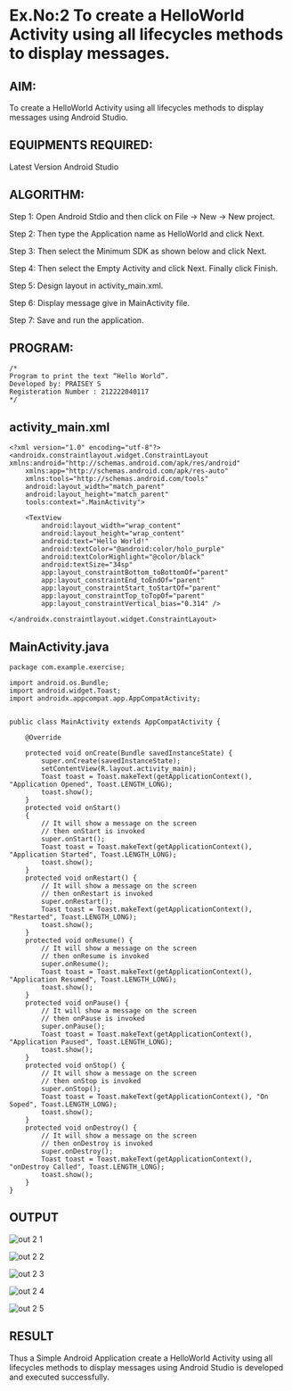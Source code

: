 # Ex.No:2 To create a HelloWorld Activity using all lifecycles methods to display messages.


## AIM:

To create a HelloWorld Activity using all lifecycles methods to display messages using Android Studio.

## EQUIPMENTS REQUIRED:

Latest Version Android Studio

## ALGORITHM:

Step 1: Open Android Stdio and then click on File -> New -> New project.

Step 2: Then type the Application name as HelloWorld and click Next. 

Step 3: Then select the Minimum SDK as shown below and click Next.

Step 4: Then select the Empty Activity and click Next. Finally click Finish.

Step 5: Design layout in activity_main.xml.

Step 6: Display message give in MainActivity file.

Step 7: Save and run the application.

## PROGRAM:
```
/*
Program to print the text “Hello World”.
Developed by: PRAISEY S
Registeration Number : 212222040117
*/
```
## activity_main.xml
```
<?xml version="1.0" encoding="utf-8"?>
<androidx.constraintlayout.widget.ConstraintLayout xmlns:android="http://schemas.android.com/apk/res/android"
    xmlns:app="http://schemas.android.com/apk/res-auto"
    xmlns:tools="http://schemas.android.com/tools"
    android:layout_width="match_parent"
    android:layout_height="match_parent"
    tools:context=".MainActivity">

    <TextView
        android:layout_width="wrap_content"
        android:layout_height="wrap_content"
        android:text="Hello World!"
        android:textColor="@android:color/holo_purple"
        android:textColorHighlight="@color/black"
        android:textSize="34sp"
        app:layout_constraintBottom_toBottomOf="parent"
        app:layout_constraintEnd_toEndOf="parent"
        app:layout_constraintStart_toStartOf="parent"
        app:layout_constraintTop_toTopOf="parent"
        app:layout_constraintVertical_bias="0.314" />

</androidx.constraintlayout.widget.ConstraintLayout>
```

## MainActivity.java

```
package com.example.exercise;

import android.os.Bundle;
import android.widget.Toast;
import androidx.appcompat.app.AppCompatActivity;


public class MainActivity extends AppCompatActivity {

    @Override

    protected void onCreate(Bundle savedInstanceState) {
        super.onCreate(savedInstanceState);
        setContentView(R.layout.activity_main);
        Toast toast = Toast.makeText(getApplicationContext(), "Application Opened", Toast.LENGTH_LONG);
        toast.show();
    }
    protected void onStart()
    {
        // It will show a message on the screen
        // then onStart is invoked
        super.onStart();
        Toast toast = Toast.makeText(getApplicationContext(), "Application Started", Toast.LENGTH_LONG);
        toast.show();
    }
    protected void onRestart() {
        // It will show a message on the screen
        // then onRestart is invoked
        super.onRestart();
        Toast toast = Toast.makeText(getApplicationContext(), "Restarted", Toast.LENGTH_LONG);
        toast.show();
    }
    protected void onResume() {
        // It will show a message on the screen
        // then onResume is invoked
        super.onResume();
        Toast toast = Toast.makeText(getApplicationContext(), "Application Resumed", Toast.LENGTH_LONG);
        toast.show();
    }
    protected void onPause() {
        // It will show a message on the screen
        // then onPause is invoked
        super.onPause();
        Toast toast = Toast.makeText(getApplicationContext(), "Application Paused", Toast.LENGTH_LONG);
        toast.show();
    }
    protected void onStop() {
        // It will show a message on the screen
        // then onStop is invoked
        super.onStop();
        Toast toast = Toast.makeText(getApplicationContext(), "On Soped", Toast.LENGTH_LONG);
        toast.show();
    }
    protected void onDestroy() {
        // It will show a message on the screen
        // then onDestroy is invoked
        super.onDestroy();
        Toast toast = Toast.makeText(getApplicationContext(), "onDestroy Called", Toast.LENGTH_LONG);
        toast.show();
    }
}
```


## OUTPUT

![out 2 1](https://github.com/PRAISEYSOLOMON/lifecyclemethods/assets/119394259/b715ac7e-61c0-4c1c-b83b-e244674be660)

![out 2 2](https://github.com/PRAISEYSOLOMON/lifecyclemethods/assets/119394259/9f792c48-5716-4181-945a-9a41d5ff7bfa)

![out 2 3](https://github.com/PRAISEYSOLOMON/lifecyclemethods/assets/119394259/94d60bcd-81a0-4e10-aad2-b07d481a447c)

![out 2 4](https://github.com/PRAISEYSOLOMON/lifecyclemethods/assets/119394259/fd1f1f96-c618-4b14-8f69-28766c17ee6d)

![out 2 5](https://github.com/PRAISEYSOLOMON/lifecyclemethods/assets/119394259/57420003-01dc-4a41-b8d5-b382fecc6745)


## RESULT
Thus a Simple Android Application create a HelloWorld Activity using all lifecycles methods to display messages using Android Studio is developed and executed successfully.
